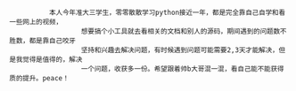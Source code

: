 	
        
              本人今年准大三学生，零零散散学习python接近一年，都是完全靠自己自学和看一些网上的视频，
                      想要搞个小工具就去看相关的文档和别人的源码，期间遇到的问题数不胜数，都是靠自己咬牙
                      坚持和兴趣去解决问题，有时候遇到问题可能需要2,3天才能解决，但是我觉得是值得的，解决
                      一个问题，收获多一份。希望跟着帅b大哥混一混，看自己能不能获得质的提升。peace！
